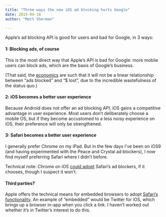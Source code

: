 ```yaml
---
title: "Three ways the new iOS ad blocking hurts Google"
date: 2015-09-18
author: "Matt Sherman"

---
```


Apple’s ad blocking API is good for users and bad for Google, in 3 ways:

#### 1: Blocking ads, of course

This is the most direct way that Apple’s API is bad for Google: more mobile users can block ads, which are the basis of Google’s business.

(That said, the [economics](https://medium.com/@clipperhouse/three-outcomes-of-the-adpocalypse-7428b49c4c28#941f) are such that it will not be a linear relationship between “ads blocked” and “$ lost”, due to the incredible wastefulness of the status quo.)

#### 2: iOS becomes a better user experience

Because Android does not offer an ad blocking API, iOS gains a competitive advantage in user experience. Most users don’t deliberately choose a mobile OS, but if they become accustomed to a less noisy experience on iOS, their preference will only be strengthened.

#### 3: Safari becomes a better user experience

I generally prefer Chrome on my iPad. But in the few days I’ve been on iOS9 (and having experimented with the Peace and Crystal ad blockers), I now find myself preferring Safari where I didn’t before.

Technical note: Chrome on iOS [could adopt](https://www.macstories.net/stories/ios-9-and-safari-view-controller-the-future-of-web-views/) Safari’s ad blockers, if it chooses, though I suspect it won’t.

#### Third parties?

Apple offers the technical means for embedded browsers to adopt [Safari’s functionality](https://www.macstories.net/stories/ios-9-and-safari-view-controller-the-future-of-web-views/). An example of “embedded” would be Twitter for iOS, which brings up a browser in-app when you click a link. I haven’t worked out whether it’s in Twitter’s interest to do this.

